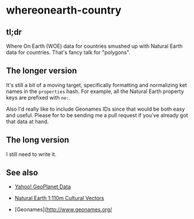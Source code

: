 whereonearth-country
==

tl;dr
--

Where On Earth (WOE) data for countries smushed up with Natural Earth data for
countries. That's fancy talk for "polygons".

The longer version
--

It's still a bit of a moving target, specifically formatting and normalizing ket
names in the `properties` hash. For example, all the Natural Earth property keys
are prefixed with `ne:`.

Also I'd really like to include Geonames IDs since that would be both easy and
useful. Please for to be sending me a pull request if you've already got that
data at hand.

The long version
--

I still need to write it.

See also
--

* [Yahoo! GeoPlanet Data](http://developer.yahoo.com/geo/geoplanet/data/)

* [Natural Earth 1:110m Cultural Vectors](http://www.naturalearthdata.com/downloads/110m-cultural-vectors/)

* [Geonames](http://www.geonames.org/
